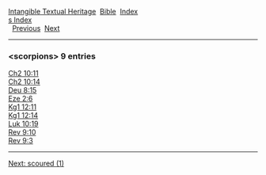 [Intangible Textual Heritage](../../index)  [Bible](../index) 
[Index](index)   
[s Index](_s_)  
  [Previous](c09874)  [Next](c09876) 

------------------------------------------------------------------------

### &lt;scorpions&gt; 9 entries

[Ch2 10:11](../kjv/ch2010.htm#011)  
[Ch2 10:14](../kjv/ch2010.htm#014)  
[Deu 8:15](../kjv/deu008.htm#015)  
[Eze 2:6](../kjv/eze002.htm#006)  
[Kg1 12:11](../kjv/kg1012.htm#011)  
[Kg1 12:14](../kjv/kg1012.htm#014)  
[Luk 10:19](../kjv/luk010.htm#019)  
[Rev 9:10](../kjv/rev009.htm#010)  
[Rev 9:3](../kjv/rev009.htm#003)  

------------------------------------------------------------------------

[Next: scoured (1)](c09876)
